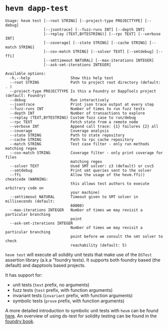 # `hevm dapp-test`

```
Usage: hevm test [--root STRING] [--project-type PROJECTTYPE] [--debug]
                 [--jsontrace] [--fuzz-runs INT] [--depth INT]
                 [--replay (TEXT,BYTESTRING)] [--rpc TEXT] [--verbose INT]
                 [--coverage] [--state STRING] [--cache STRING] [--match STRING]
                 [--cov-match STRING] [--solver TEXT] [--smtdebug] [--ffi]
                 [--smttimeout NATURAL] [--max-iterations INTEGER]
                 [--ask-smt-iterations INTEGER]

Available options:
  -h,--help                  Show this help text
  --root STRING              Path to project root directory (default: . )
  --project-type PROJECTTYPE Is this a Foundry or DappTools project (default: Foundry)
  --debug                    Run interactively
  --jsontrace                Print json trace output at every step
  --fuzz-runs INT            Number of times to run fuzz tests
  --depth INT                Number of transactions to explore
  --replay (TEXT,BYTESTRING) Custom fuzz case to run/debug
  --rpc TEXT                 Fetch state from a remote node
  --verbose INT              Append call trace: {1} failures {2} all
  --coverage                 Coverage analysis
  --state STRING             Path to state repository
  --cache STRING             Path to rpc cache repository
  --match STRING             Test case filter - only run methods matching regex
  --cov-match STRING         Coverage filter - only print coverage for files
                             matching regex
  --solver TEXT              Used SMT solver: z3 (default) or cvc5
  --smtdebug                 Print smt queries sent to the solver
  --ffi                      Allow the usage of the hevm.ffi() cheatcode (WARNING:
                             this allows test authors to execute arbitrary code on
                             your machine)
  --smttimeout NATURAL       Timeout given to SMT solver in milliseconds (default:
                             60000)
  --max-iterations INTEGER   Number of times we may revisit a particular branching
                             point
  --ask-smt-iterations INTEGER
                             Number of times we may revisit a particular branching
                             point before we consult the smt solver to check
                             reachability (default: 5)
```

`hevm test` will execute all solidity unit tests that make use of the `DSTest` assertion library
(a.k.a "foundry tests). It supports both foundry based (the default) and dapptools based projects.

It has support for:

- unit tests (`test` prefix, no arguments)
- fuzz tests (`test` prefix, with function arguments)
- invariant tests (`invariant` prefix, with function arguments)
- symbolic tests (`prove` prefix, with function arguments)

A more detailed introduction to symbolic unit tests with `hevm` can be found [here](https://fv.ethereum.org/2020/12/11/symbolic-execution-with-ds-test/).
An overview of using ds-test for solidity testing can be found in the [foundry book](https://book.getfoundry.sh/forge/tests).
